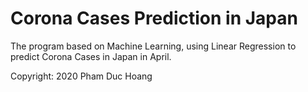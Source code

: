 # Corona Cases Prediction in Japan
The program based on Machine Learning, using Linear Regression to predict Corona Cases in Japan in April.
<div>Copyright: 2020 Pham Duc Hoang</div>

